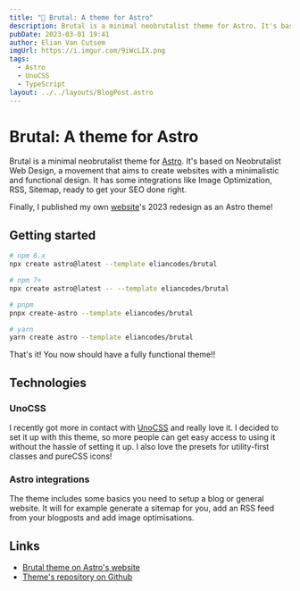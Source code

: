 ```yaml
---
title: "🍱 Brutal: A theme for Astro"
description: Brutal is a minimal neobrutalist theme for Astro. It's based on Neobrutalist Web Design, a movement that aims to create websites with a minimalistic and functional design. It has some integrations like Image Optimization, RSS, Sitemap, ready to get your SEO done right.
pubDate: 2023-03-01 19:41
author: Elian Van Cutsem
imgUrl: https://i.imgur.com/9iWcLIX.png
tags:
  - Astro
  - UnoCSS
  - TypeScript
layout: ../../layouts/BlogPost.astro
---
```


# Brutal: A theme for Astro

Brutal is a minimal neobrutalist theme for [Astro](https://astro.build/). It's based on Neobrutalist Web Design, a movement that aims to create websites with a minimalistic and functional design. It has some integrations like Image Optimization, RSS, Sitemap, ready to get your SEO done right.

Finally, I published my own [website](https://www.elian.codes/)'s 2023 redesign as an Astro theme!

## Getting started

```bash
# npm 6.x
npx create astro@latest --template eliancodes/brutal

# npm 7+
npx create astro@latest -- --template eliancodes/brutal

# pnpm
pnpx create-astro --template eliancodes/brutal

# yarn
yarn create astro --template eliancodes/brutal
```

That's it! You now should have a fully functional theme!!

## Technologies

### UnoCSS

I recently got more in contact with [UnoCSS](https://uno.antfu.me/) and really love it. I decided to set it up with this theme, so more people can get easy access to using it without the hassle of setting it up. I also love the presets for utility-first classes and pureCSS icons!

### Astro integrations

The theme includes some basics you need to setup a blog or general website. It will for example generate a sitemap for you, add an RSS feed from your blogposts and add image optimisations.

## Links

- [Brutal theme on Astro's website](https://astro.build/themes/details/brutal)
- [Theme's repository on Github](https://github.com/eliancodes/brutal)
